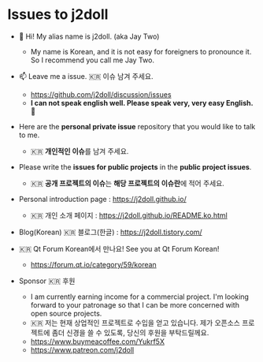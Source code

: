 # Issues to j2doll

- :monkey: Hi! My alias name is j2doll. (aka Jay Two)
  - My name is Korean, and it is not easy for foreigners to pronounce it. So I recommend you call me Jay Two. 

- :mailbox: Leave me a issue. :kr: 이슈 남겨 주세요. 
  - https://github.com/j2doll/discussion/issues
  - **I can not speak english well. Please speak very, very easy English.** :monkey:

- Here are the **personal private issue** repository that you would like to talk to me.
  - :kr: **개인적인 이슈**를 남겨 주세요.

- Please write the **issues for public projects** in the **public project issues**. 
   - :kr: **공개 프로젝트의 이슈**는 **해당 프로젝트의 이슈란**에 적어 주세요. 

- Personal introduction page : https://j2doll.github.io/
  - :kr: 개인 소개 페이지 : https://j2doll.github.io/README.ko.html
  
- Blog(Korean) :kr: 블로그(한글) : https://j2doll.tistory.com/

- :kr: Qt Forum Korean에서 만나요! See you at Qt Forum Korean!
  - https://forum.qt.io/category/59/korean

- Sponsor :kr: 후원
  - I am currently earning income for a commercial project. I'm looking forward to your patronage so that I can be more concerned with open source projects.
  - :kr: 저는 현재 상업적인 프로젝트로 수입을 얻고 있습니다. 제가 오픈소스 프로젝트에 좀더 신경을 쓸 수 있도록, 당신의 후원을 부탁드릴께요.
  - https://www.buymeacoffee.com/Yukrf5X
  - https://www.patreon.com/j2doll

